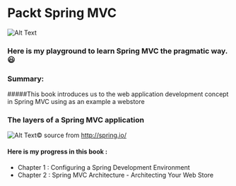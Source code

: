 # Packt Spring MVC

![Alt Text](https://www.packtpub.com/sites/default/files/4870OS_Spring%203.jpg)


### Here is my playground to learn Spring MVC the pragmatic way. :smiley:

### Summary:
#####This book introduces us to the web application development concept in Spring MVC using as an example a webstore

### The layers of a Spring MVC application

![Alt Text](http://docs.spring.io/spring-framework/docs/2.5.3/reference/images/mvc.png)©
source from http://spring.io/

#### Here is my progress in this book :

- Chapter 1 : Configuring a Spring Development Environment
- Chapter 2 : Spring MVC Architecture - Architecting Your Web Store
